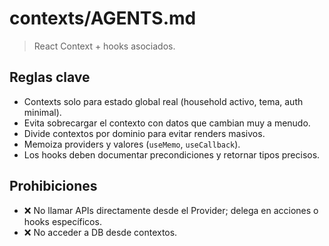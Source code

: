# contexts/AGENTS.md

> React Context + hooks asociados.

## Reglas clave

- Contexts solo para estado global real (household activo, tema, auth minimal).
- Evita sobrecargar el contexto con datos que cambian muy a menudo.
- Divide contextos por dominio para evitar renders masivos.
- Memoiza providers y valores (`useMemo`, `useCallback`).
- Los hooks deben documentar precondiciones y retornar tipos precisos.

## Prohibiciones

- ❌ No llamar APIs directamente desde el Provider; delega en acciones o hooks específicos.
- ❌ No acceder a DB desde contextos.

